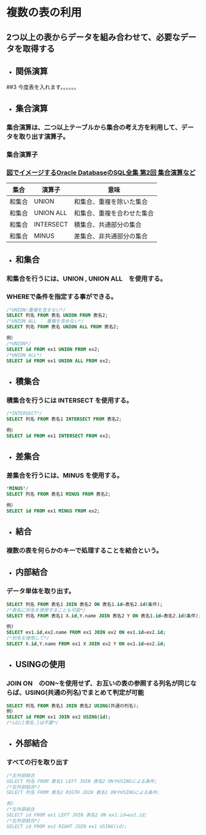 # 複数の表の利用
## 2つ以上の表からデータを組み合わせて、必要なデータを取得する

- ## 関係演算
##3 今度表を入れます。。。。。。

- ## 集合演算
### 集合演算は、二つ以上テーブルから集合の考え方を利用して、データを取り出す演算子。
### 集合演算子
### [図でイメージするOracle DatabaseのSQL全集 第2回 集合演算など](https://www.oracle.com/technetwork/jp/articles/otnj-sql-image2-308626-ja.html)
|集合|演算子|意味|
|---|---|---|
|和集合|UNION|和集合、重複を除いた集合|
|和集合|UNION ALL|和集合、重複を合わせた集合|
|和集合|INTERSECT|積集合、共通部分の集合|
|和集合|MINUS|差集合、非共通部分の集合|

- ## 和集合
### 和集合を行うには、UNION , UNION ALL　を使用する。
### WHEREで条件を指定する事ができる。
```sql
/*UNION:重複を含まない*/
SELECT 列名 FROM 表名 UNION FROM 表名2;
/*UNION ALL ： 重複を含めない*/
SELECT 列名 FROM 表名 UNION ALL FROM 表名2;

例）
/*UNION*/  
SELECT id FROM ex1 UNION FROM ex2;
/*UNION ALL*/
SELECT id FROM ex1 UNION ALL FROM ex2;
```
- ## 積集合
### 積集合を行うには INTERSECT を使用する。
```sql
/*INTERSECT*/  
SELECT 列名 FROM 表名1 INTERSECT FROM 表名2;

例）
SELECT id FROM ex1 INTERSECT FROM ex2;

```
- ## 差集合
### 差集合を行うには、MINUS を使用する。
```sql
*MINUS*/  
SELECT 列名 FROM 表名1 MINUS FROM 表名2;

例）
SELECT id FROM ex1 MINUS FROM ex2;

```

- ## 結合
### 複数の表を何らかのキーで処理することを結合という。

- ## 内部結合
### データ単体を取り出す。


```sql
SELECT 列名 FROM 表名1 JOIN 表名2 ON 表名1.id=表名2.id(条件);
/*表名に別名を使用することも可能*/
SELECT 列名 FROM 表名1 X.id,Y.name JOIN 表名2 Y ON 表名1.id=表名2.id(条件);

例)
SELECT ex1.id,ex2.name FROM ex1 JOIN ex2 ON ex1.id=ex2.id;
/*別名を使用して*/
SELECT X.id,Y.name FROM ex1 X JOIN ex2 Y ON ex1.id=ex2.id;
```

- ## USINGの使用
### JOIN ON　のON~を使用せず、お互いの表の参照する列名が同じならば、USING(共通の列名)でまとめて判定が可能
```sql
SELECT 列名 FROM 表名1 JOIN 表名2 USING(共通の列名);
例）
SELECT id FROM ex1 JOIN ex2 USING(id);
/*idに[表名.]は不要*/

```

- ## 外部結合
### すべての行を取り出す 
```sql
/*左外部結合
SELECT 列名 FROM 表名1 LEFT JOIN 表名2 ONやUSINGによる条件;
/*右外部結合*/
SELECT 列名 FROM 表名2 RIGTH JOIN 表名1 ONやUSINGによる条件;

例）
/*左外部結合
SELECT id FROM ex1 LEFT JOIN 表名2 ON ex1.id=ex2.id;
/*右外部結合*/
SELECT id FROM ex2 RIGHT JOIN ex1 USING(id);
```

